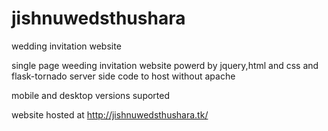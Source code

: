 # jishnuwedsthushara
wedding invitation website 

single page weeding invitation website powerd by jquery,html and css and flask-tornado server side code to host without apache

 mobile and desktop versions suported

website hosted at http://jishnuwedsthushara.tk/
